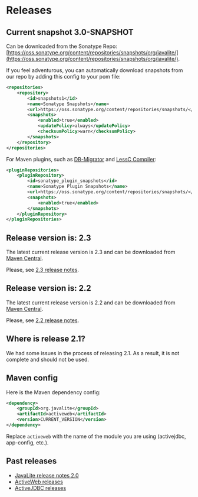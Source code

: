 <div class="page-header">
   <h1>Releases</h1>    
</div>


## Current snapshot 3.0-SNAPSHOT

Can be downloaded from the Sonatype Repo: [https://oss.sonatype.org/content/repositories/snapshots/org/javalite/](https://oss.sonatype.org/content/repositories/snapshots/org/javalite/).

If you feel adventurous, you can automatically download snapshots from our repo by adding this config to your pom file:  

```xml
<repositories>
    <repository>
        <id>snapshots1</id>
        <name>Sonatype Snapshots</name>
        <url>https://oss.sonatype.org/content/repositories/snapshots/</url>
        <snapshots>
            <enabled>true</enabled>
            <updatePolicy>always</updatePolicy>
            <checksumPolicy>warn</checksumPolicy>
        </snapshots>
    </repository>
</repositories>

```
For Maven plugins, such as [DB-Migrator](database_migrations) and [LessC Compiler](lessc): 

```xml
<pluginRepositories>
    <pluginRepository>
        <id>sonatype_plugin_snapshots</id>
        <name>Sonatype Plugin Snapshots</name>
        <url>https://oss.sonatype.org/content/repositories/snapshots/</url>
        <snapshots>
            <enabled>true</enabled>
        </snapshots>
    </pluginRepository>
</pluginRepositories>
```



## Release version is: 2.3

The latest current release version is 2.3 and can be downloaded from [Maven Central](http://search.maven.org).

Please, see [2.3 release notes](release-notes-23).

## Release version is: 2.2

The latest current release version is 2.2 and can be downloaded from [Maven Central](http://search.maven.org).

Please, see [2.2 release notes](release-notes-22).


## Where is release 2.1?

We had some issues in the process of releasing 2.1. As a result, it is not complete and should not be used. 

## Maven config

Here is the Maven  dependency config: 

```xml
<dependency>
    <groupId>org.javalite</groupId>
    <artifactId>activeweb</artifactId>
    <version>CURRENT_VERSION</version>
</dependency>
```

Replace `activeweb` with the name of the module you are using (activejdbc, app-config, etc.).


  
## Past releases

* [JavaLite release notes 2.0](release-notes-20) 
* [ActiveWeb releases](activeweb_releases)
* [ActiveJDBC releases](activejdbc_releases)
